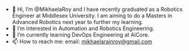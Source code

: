- 👋 Hi, I’m @MikhaelaRoy and I have recently graduated as a Robotics Engineer at Middlesex University. I am aiming to do a Masters in Advanced Robotics next year to further my learning. 
- 👀 I’m interested in Automation and Robotics Engineering. 
- 🌱 I’m currently learning DevOps Engineering at AiCore. 
- 📫 How to reach me:
  email: mikhaelarainroy@gmail.com

<!---
MikhaelaRoy/MikhaelaRoy is a ✨ special ✨ repository because its `README.md` (this file) appears on your GitHub profile.
You can click the Preview link to take a look at your changes.
--->
